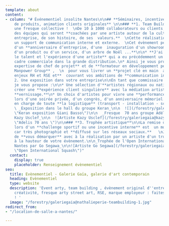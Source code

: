 ```yaml
---
template: about
content:
- column: "# Événementiel insolite Nantes\n\n## **Séminaires, incentives, lancement
    de produits, animation clients originales** \n\n### **1. Team Building artistique**\n\n**Créer
    une fresque collective !  \nDe 10 à 1000 collaborateurs ou clients,**  fédérez
    des équipes qui seront **coachées par une artiste autour de la culture de votre
    entreprise, de son histoire, de ses  valeurs.**  \nCette réalisation deviendra
    un support de communication interne et externe.  \nCet évènement peut être l'occasion
    d'un **anniversaire d’entreprise, d'une  inauguration d'un showroom, du lancement
    d'un produit ou d'un service, d'un arbre de Noël ...**\n\n* **J'ai sélectionné
    le talent et l'expérience d'une artiste** qui a eu précédemment un parcours comme
    cadre commerciale dans la grande distribution.\n* Ainsi je vous propose **mon
    expertise de chef de projet** et de **formateur en développement personnel pour
    Manpower Group** ,  \n  pour vous livrer un **projet clé en main  associant les
    enjeux RH et RSE et**  couvrant vos ambitions de **communication interne et externe.**\n\n![](/forestry/galeriegaia@nathalieperie-teambuilding.jpg)\n\n![](/forestry/galeriegaia@nathalieperie-fresqueRSE.jpg)\n\n###
    2. Une exposition dans votre entreprise\n\nEn tant que commissaire d'exposition
    je vous propose :\n\n* Une sélection d'**artistes régionaux ou nationaux**  pour
    créer une **expérience client singulière** avec la médiation artistique lors du
    **vernissage.**\n* Un choix d'artistes pour vivre une **performance en live**
    lors d'une soirée privée, d'un congrès, d'un anniversaire mémoriel.\n* La prise
    en charge de toute **la logistique** (transport - installation - scénographie).\n\n
    \ _Exposition dans le hall du groupe Keran_\n\n  ![](/forestry/galeriegaia@keran@basso.jpg
    \"Keran exposition Giani Basso\")\n\n  _Fresque  70 ans groupe Adélis - Artiste
    Kazy Usclef_\n\n  ![Artiste Kazy Usclef](/forestry/galeriegaia@kazy-adelis.JPG
    \"Adelis 70 ans \")\n\n### **3. Trophée artistique**\n\nLa remise d'un trophée
    lors d'un **challenge sportif ou une incentive interne** est  un moment singulier
    car très photographié et **diffusé sur les réseaux sociaux.**   \nJe vous propose
    de **vous démarquer** avec à la réalisation par un artiste d'un trophée qui sera
    à la hauteur de votre évènement.\n\n_Trophée de l'Open International de Squash
    Nantes par Go Segawa_\n\n![Artiste Go Segawa](/forestry/galeriegaia@opensquash2018.jpg
    \"Open International Squash\")"
  contact:
    display: true
    placeholder: Renseignement évènementiel
seo:
  title: Evènementiel - Galerie Gaïa, galerie d'art contemporain
  heading: Evènementiel
  type: website
  description: 'Event arty, team building , évènement original d''entreprise, esprit
    créativité, fresque arty street art, RSE, marque employeur : faites appel à nous
    ! '
  image: "/forestry/galeriegaia@nathalieperie-teambuilding-1.jpg"
redirect_from:
- "/location-de-salle-a-nantes/"

---
```


